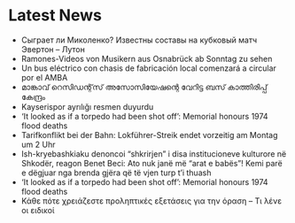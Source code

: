# Latest News
-  Сыграет ли Миколенко? Известны составы на кубковый матч Эвертон – Лутон
-  Ramones-Videos von Musikern aus Osnabrück ab Sonntag zu sehen
-  Un bus eléctrico con chasis de fabricación local comenzará a circular por el AMBA
-  മാങ്കാവ് റെസിഡന്റ്‌സ് അസോസിയേഷന്റെ വേറിട്ട ബസ് കാത്തിരിപ്പ് കേന്ദ്രം
-  Kayserispor ayrılığı resmen duyurdu
-  ‘It looked as if a torpedo had been shot off’: Memorial honours 1974 flood deaths
-  Tarifkonflikt bei der Bahn: Lokführer-Streik endet vorzeitig am Montag um 2 Uhr
-  Ish-kryebashkiaku denoncoi “shkrirjen” i disa institucioneve kulturore në Shkodër, reagon Benet Beci: Ato nuk janë më “arat e babës”! Kemi parë e dëgjuar nga brenda gjëra që të vjen turp t’i thuash
-  ‘It looked as if a torpedo had been shot off’: Memorial honours 1974 flood deaths
-  Κάθε πότε χρειάζεστε προληπτικές εξετάσεις για την όραση – Τι λένε οι ειδικοί
